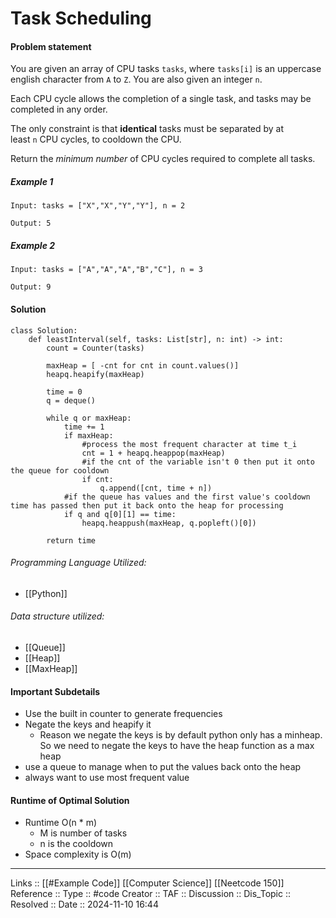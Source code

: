 # Task Scheduling

#### Problem statement

You are given an array of CPU tasks `tasks`, where `tasks[i]` is an uppercase english character from `A` to `Z`. You are also given an integer `n`.

Each CPU cycle allows the completion of a single task, and tasks may be completed in any order.

The only constraint is that **identical** tasks must be separated by at least `n` CPU cycles, to cooldown the CPU.

Return the _minimum number_ of CPU cycles required to complete all tasks.
##### Example 1
```
Input: tasks = ["X","X","Y","Y"], n = 2

Output: 5
```
##### Example 2
```
Input: tasks = ["A","A","A","B","C"], n = 3

Output: 9
```
#### Solution
```
class Solution:
    def leastInterval(self, tasks: List[str], n: int) -> int:
        count = Counter(tasks)

        maxHeap = [ -cnt for cnt in count.values()]
        heapq.heapify(maxHeap)
        
        time = 0
        q = deque()

        while q or maxHeap:
            time += 1
            if maxHeap:
	            #process the most frequent character at time t_i
                cnt = 1 + heapq.heappop(maxHeap)
                #if the cnt of the variable isn't 0 then put it onto the queue for cooldown
                if cnt:
                    q.append([cnt, time + n])
            #if the queue has values and the first value's cooldown time has passed then put it back onto the heap for processing
            if q and q[0][1] == time:
                heapq.heappush(maxHeap, q.popleft()[0])

        return time
```

###### Programming Language Utilized:

- [[Python]]
###### Data structure utilized:

- [[Queue]]
- [[Heap]]
- [[MaxHeap]]
#### Important Subdetails
- Use the built in counter to generate frequencies
- Negate the keys and heapify it
	- Reason we negate the keys is by default python only has a minheap. So we need to negate the keys to have the heap function as a max heap
- use a queue to manage when to put the values back onto the heap
- always want to use most frequent value
#### Runtime of Optimal Solution

- Runtime O(n * m)
	- M is number of tasks
	- n is the cooldown
- Space complexity is O(m)
---
Links :: [[#Example Code]] [[Computer Science]] [[Neetcode 150]]
Reference ::
Type :: #code
Creator ::
TAF ::
Discussion ::
Dis_Topic :: 
Resolved ::
Date :: 2024-11-10 16:44
